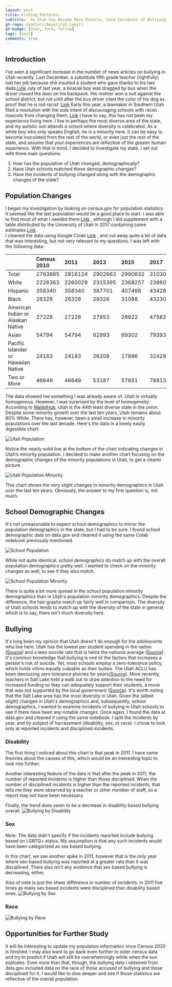 ```yaml
---
layout: post
title: Finding Patterns:
subtitle:  As Utah has Become More Diverse, have Incidents of Bullying Increased?
gh-repo: daattali/beautiful-jekyll
gh-badge: [star, fork, follow]
tags: [test]
comments: true
---
```


## Introduction
I’ve seen a significant increase in the number of news articles on bullying in Utah recently. Last December, a substitute fifth grade teacher (rightfully) lost her job because she insulted a student who gave thanks to his two dads.[Link](https://www.nytimes.com/2019/12/02/us/Utah-substitute-teacher.html)   July of last year, a biracial boy was dragged by bus when the driver closed the door on his backpack. His mother won a suit against the school district, but not until after the bus driver cited the color of his dog as proof that he is not racist. [Link](https://www.usatoday.com/story/news/nation/2019/07/19/school-bus-dragging-case-utah-family-wins-settlement-district/1776915001/)  Early this year, a lawmaker in Southern Utah filed a resolution with the sole intent of discouraging schools with racist mascots from changing them. [Link](https://www.sltrib.com/news/politics/2020/01/22/cedar-city-lawmaker-wants/) 
I have to say, this has not been my experience living here. I live in perhaps the most diverse area of the state, and my autistic son attends a school where diversity is celebrated. As a white boy who only speaks English, he is a minority here. It can be easy to become inoculated from the rest of the world, or even just the rest of the state, and assume that your experiences are reflective of the greater human experience. With that in mind, I decided to investigate my state.
I set out with three main questions:
1. How has the population of Utah changed, demographically?
2. Have Utah schools matched these demographic changes?
3. Have the incidents of bullying changed along with the demographic changes of the state?

## Population Changes
I began my investigation by looking on census.gov for population statistics. It seemed like the last population would be a good place to start. I was able to find most of what I needed there [Link](https://github.com/JaimieOnigkeit/Lambda-Unit-1-Build-Week/blob/master/utah_demograhics.csv) , although I did supplement with a table distributed by the University of Utah in 2017 containing some estimates [Link](https://github.com/JaimieOnigkeit/Lambda-Unit-1-Build-Week/blob/master/RaceandEthnicity_FactSheet20170825.pdf) .  
I cleaned the data using Google Colab [Link](https://github.com/JaimieOnigkeit/Lambda-Unit-1-Build-Week/blob/master/Utah_Homogenous.ipynb) , and cut away quite a bit of data that was interesting, but not very relevant to my questions. I was left with the following data:

| |	Census 2010 |	2011 |	2013 |	2015 |	2017 |	2019 |
| :------ |:--- | :--- | :--- | :--- | :--- |:--- |
|	Total |	2763885 |	2816124 |	2902663 |	2990632 |	3103000 |	3188160 |
|	White |	2226363 |	2260029 |	2315395 |	2368257 |	2386098 |	2486764.8 |
|	Hispanic |	358340 |	358340 |	387701 |	407498 |	434288 |	452718.72 |
|	Black |	26328 |	26328 |	29326 |	31088 |	43230 |	44634.24 |
|	American Indian or Alaskan Native |	27228 |	27228 |	27853 |	28922 |	47582 |	47822.4 |
|	Asian |	54794 |	54794 |	62993 |	69302 |	79393 |	86080.32 |
|	Pacific Islander or Hawaiian Native |	24183 |	24183 |	26208 |	27896 |	32429 |	35069.76 |
|	Two or More |	46649 |	46649 |	53187 |	57651 |	78813 |	82892.16 |

The data showed me something I was already aware of: Utah is virtually homogenous. However, I was surprised by the level of homogeneity.  According to [WalletHub](https://wallethub.com/edu/most-least-diverse-states-in-america/38262/), Utah is the 44th least diverse state in the union. Despite some minority growth over the last ten years, Utah remains about 80% White.  There has, however, been a small increase in minority populations over the last decade. Here's the data in a lovely easily digestible chart:

![Utah Population](https://lh3.googleusercontent.com/3tWRQLKS9mLjslGWxNl6gsuaRqJNd-CG_nqvvtVuzI08NLMBnwEPopnE9RC1FMgYZUihQlwOjCIOmdAOUEqVdjjEZaUoO84mI7AyiyVVeBuVyw4_JdrDK1q5qSVvRA4bmhES6UlJ-Q=w2400)

Notice the nearly solid line at the bottom of the chart indicating changes in Utah’s minority population. I decided to make another chart focusing on the demographic changes of the minority populations in Utah, to get a clearer picture.

![Utah Population Minority](https://lh3.googleusercontent.com/8eTihK1q1sqIUWUHdCqE6NmzwH1kcKfD_rPsjc6g7DzLJbU0LLCWchHOVlZmx4vrc5z4xfkty6ldKK6JMXwv2mcsIsdRBsekGpcDpJYP_jLqy_xpIj16efhrJdZfzV64L6JmsBPwgw=w2400)

This chart shows the very slight changes in minority demographics in Utah over the last ten years.
Obviously, the answer to my first question is, not much. 

## School Demographic Changes

It's not unreasonable to expect school demographics to mirror the population demographics in the state, but I had to be sure. I found school demographic data on data.gov and cleaned it using the same Colab notebook previously mentioned.

![School Population](https://lh3.googleusercontent.com/PyF9lgG44wy_YpVBddUcFr_KDKCsBge_acwbdcSZEXkjtxbDrz1BB4g1AolHHCfpfsX2_YsLqkQ0NdQaimePKCjo6Rt0xX0_fpxWBcPNIhE0l9n_g-a1ztyn5dm0c-Qj62ULt-XRNg=w2400)

While not quite identical, school demographics do match up with the overall population demographics pretty well. I wanted to check on the minority changes as well, to see if they also match.

![School Population Minority](https://lh3.googleusercontent.com/ukAehfY77gLQDLIK42TNPDxOWZ5YUAjEsyG-9szzTA8WeoqA0csLsJTisl1KNg5ilYqrrWlhoGA81PpjNoo2TDWlK6VblF-Ho4Tgf5Wkzu4QP4pR8t0ulpUleVEliznI_OPoRr1KOA=w2400)

There is quite a bit more spread in the school population minority demographics than in Utah's population minority demographics. Despite the difference, the two graphs match up fairly well in comparison. The diversity of Utah schools tends to match up with the diversity of the state in general, which is to say, there isn't much diversity here.

## Bullying
It's long been my opinion that Utah doesn't do enough for the adolescents who live here. Utah has the lowest per student spending in the nation ([Source](https://www.governing.com/gov-data/education-data/state-education-spending-per-pupil-data.html)) and a teen suicide rate that is twice the national average ([Source](https://www.americashealthrankings.org/explore/health-of-women-and-children/measure/teen_suicide/state/ALL)). It's common knowledge that bullying is one of the factors that increases a person's risk of suicide. Yet, most schools employ a zero-tolerance policy, which holds vitims equally culpable as their bullies. The Utah ACLU has been denoucing zero tolerance ploicies for years([Source](https://www.acluutah.org/blog/item/904-zero-tolerance-zero-sense-students-need-better)). More recently, teachers in Salt Lake held a walk out to draw attention to the need for increased funding so they can adequately support their students, a move that was not supported by the local government ([Source](https://www.sltrib.com/news/education/2020/02/27/utahs-republican-leaders/)). It's worth noting that the Salt Lake area has the most diversity in Utah. 
Given the (albeit slight) changes in Utah's demographics and, subsequently, school demographics, I wanted to examine incidents of bullying in Utah schools to see if there have been any notable changes. Once again, I found the data at data.gov and cleaned it using the same notebook. I split the incidents by year, and by subject of harrassment (disability, sex, or race). I chose to look only at reported incidents and disciplined incidents.

### Disability

The first thing I noticed about this chart is that peak in 2011. I have some theories about the causes of this, which would be an interesting topic to look into further.

Another interesting feature of the data is that after the peak in 2011, the number of reported incidents is higher than those disciplined. When the number of disciplined incidents is higher than the reported incidents, that tells me they were observed by a teacher or other member of staff, so a report may not have been necessary. 

Finally, the trend does seem to be a decrease in disability based bullying overall.
![Bullying by Disability](https://lh3.googleusercontent.com/IlqE6YTvYJXiGyTgQeaY9Q20m2MQ2xFsevq41MFW-AeAjVguWPo-JMOOxjOxcinl8ac1BcQ0fyJ9LS6BHbhCiN77Z_cGf-Rfc1caRu8lOrHWbHxMh2a-Xf-Odap71BtzZNB3tSHpZQ=w2400)

### Sex
Note: The data didn't specify if the incidents reported include bullying based on LGBTQ+ status. My assumption is that any such incidents would have been categorized as sex based bullying.

In this chart, we see another spike in 2011, however that is the only year where sex-based bullying was reported at a greater rate than it was disciplined. There also isn't any evidence that sex based bullying is decreasing, either.

Also of note is just the sheer difference in number of incidents: in 2011 five times as many sex based incidents were disciplined than disability based ones. 
![Bullying by Sex](https://lh3.googleusercontent.com/8fY_fn8GLaLGGAvvIkLr3EeyuWlFOvv1PCD7TwDK0Afem6NljU_4Z2UiecZCJcdmVm9GrTX16xsF5yP-AmE4GQ1TkAtMABIG27PMG3R4zbKh5QPAa4GxIY2yx3vQVfv-0toGBPCziQ=w2400)

### Race

![Bullying by Race](https://lh3.googleusercontent.com/t-_1renDCq4EUnXJJdjurL14VlmfL66tiH-i70SnwBhIs7KSjZoi3oF4FGcMQuFUmxhxdfXQWPlAk1F9Nz5J9ly0Wk2fhOxcejHmYH2CmZ78bzVdnd7-GdxSGzSrzHwnmLAjQplYAQ=w2400)

## Opportunities for Further Study
It will be interesting to update my population information once Census 2020 is finished. I may also want to go back even further to older census data and try to predict if Utah will still be overwhelmingly white when the sun explodes. Even more than that, though, the bullying data I obtained from data.gov included data on the race of those accused of bullying and those disciplined for it. I would like to dive deeper and see if those statistics are reflective of the overall population.
